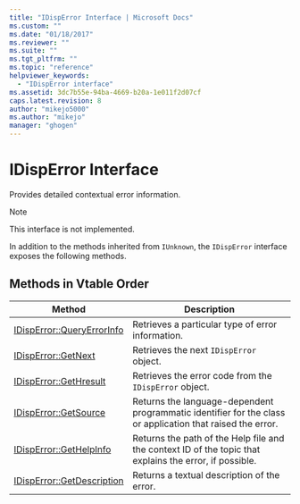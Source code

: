 ```yaml
---
title: "IDispError Interface | Microsoft Docs"
ms.custom: ""
ms.date: "01/18/2017"
ms.reviewer: ""
ms.suite: ""
ms.tgt_pltfrm: ""
ms.topic: "reference"
helpviewer_keywords: 
  - "IDispError interface"
ms.assetid: 3dc7b55e-94ba-4669-b20a-1e011f2d07cf
caps.latest.revision: 8
author: "mikejo5000"
ms.author: "mikejo"
manager: "ghogen"
---
```

# IDispError Interface
Provides detailed contextual error information.  
  
> [!NOTE]
> This interface is not implemented.  
  
 In addition to the methods inherited from `IUnknown`, the `IDispError` interface exposes the following methods.  
  
## Methods in Vtable Order  
  
|Method|Description|  
|------------|-----------------|  
|[IDispError::QueryErrorInfo](../../winscript/reference/idisperror-queryerrorinfo.md)|Retrieves a particular type of error information.|  
|[IDispError::GetNext](../../winscript/reference/idisperror-getnext.md)|Retrieves the next `IDispError` object.|  
|[IDispError::GetHresult](../../winscript/reference/idisperror-gethresult.md)|Retrieves the error code from the `IDispError` object.|  
|[IDispError::GetSource](../../winscript/reference/idisperror-getsource.md)|Returns the language-dependent programmatic identifier for the class or application that raised the error.|  
|[IDispError::GetHelpInfo](../../winscript/reference/idisperror-gethelpinfo.md)|Returns the path of the Help file and the context ID of the topic that explains the error, if possible.|  
|[IDispError::GetDescription](../../winscript/reference/idisperror-getdescription.md)|Returns a textual description of the error.|